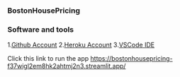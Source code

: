 ### BostonHousePricing
### Software and tools

1.[Github Account](https://github.com)
2.[Heroku Account](https://heroku.com)
3.[VSCode IDE](https://code.visualstudio.com/)

Click this link to run the app
https://bostonhousepricing-f37wigl2em8hk2ahtmj2n3.streamlit.app/
